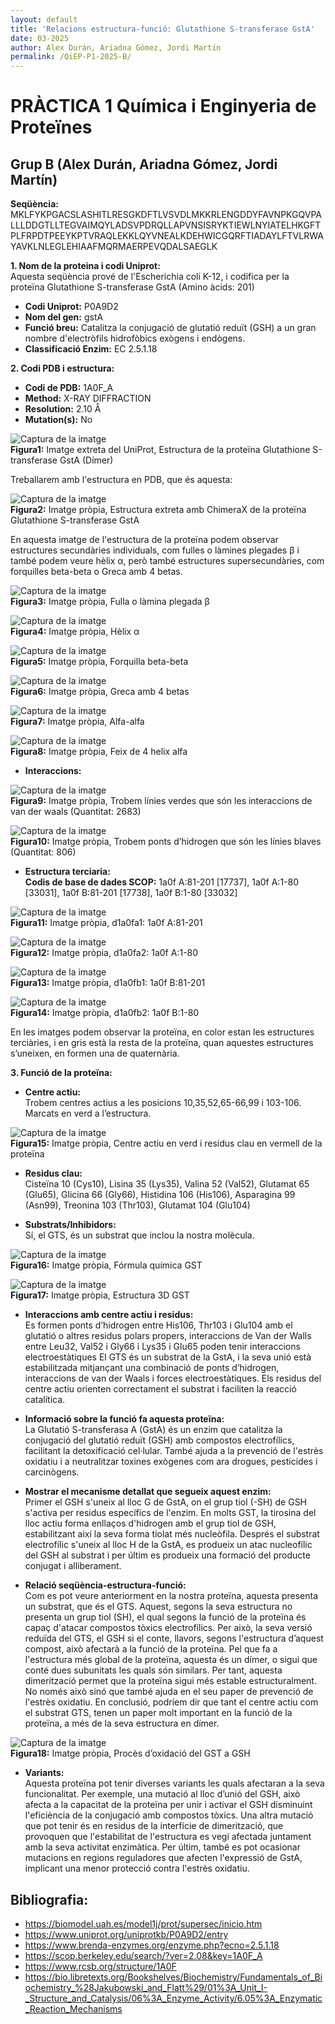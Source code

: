 ```yaml
---
layout: default
title: 'Relacions estructura-funció: Glutathione S-transferase GstA'
date: 03-2025
author: Alex Durán, Ariadna Gómez, Jordi Martín
permalink: /QiEP-P1-2025-B/
---
```


# PRÀCTICA 1 Química i Enginyeria de Proteïnes
## Grup B (Alex Durán, Ariadna Gómez, Jordi Martín)

**Seqüència:** 
MKLFYKPGACSLASHITLRESGKDFTLVSVDLMKKRLENGDDYFAVNPKGQVPALLLDDGTLLTEGVAIMQYLADSVPDRQLLAPVNSISRYKTIEWLNYIATELHKGFTPLFRPDTPEEYKPTVRAQLEKKLQYVNEALKDEHWICGQRFTIADAYLFTVLRWAYAVKLNLEGLEHIAAFMQRMAERPEVQDALSAEGLK

**1. Nom de la proteina i codi Uniprot:**                                                                         
Aquesta seqüència prové de l'Escherichia coli K-12, i codifica per la proteïna Glutathione S-transferase GstA (Amino àcids: 201)

- **Codi Uniprot:** P0A9D2
- **Nom del gen:** gstA
- **Funció breu:** Catalitza la conjugació de glutatió reduït (GSH) a un gran nombre d'electròfils hidrofòbics exògens i endògens.
- **Classificació Enzim:** EC 2.5.1.18
  
**2. Codi PDB i estructura:**
- **Codi de PDB:** 1A0F_A
- **Method:** X-RAY DIFFRACTION
- **Resolution:** 2.10 Å
- **Mutation(s):** No

![Captura de la imatge](Fotos/Imatge1.png)                                                                 
**Figura1:** Imatge extreta del UniProt, Estructura de la proteïna Glutathione S-transferase GstA (Dímer)

Treballarem amb l'estructura en PDB, que és aquesta:

![Captura de la imatge](Fotos/Imatge2.png)                                                        
**Figura2:** Imatge pròpia, Estructura extreta amb ChimeraX de la proteïna Glutathione S-transferase GstA

En aquesta imatge de l'estructura de la proteïna podem observar estructures secundàries individuals, com fulles o làmines plegades β i també podem veure hèlix α, però també estructures supersecundàries, com forquilles beta-beta o Greca amb 4 betas.

![Captura de la imatge](Fotos/Imatge3.png)                                                        
**Figura3:** Imatge pròpia, Fulla o làmina plegada β 

![Captura de la imatge](Fotos/Imatge4.png)                                                        
**Figura4:** Imatge pròpia, Hèlix α

![Captura de la imatge](Fotos/Imatge5.png)                                                        
**Figura5:** Imatge pròpia, Forquilla beta-beta

![Captura de la imatge](Fotos/Imatge6.png)                                                        
**Figura6:** Imatge pròpia, Greca amb 4 betas

![Captura de la imatge](Fotos/Imatge7.png)                                                        
**Figura7:** Imatge pròpia, Alfa-alfa

![Captura de la imatge](Fotos/Imatge8.png)                                                        
**Figura8:** Imatge pròpia, Feix de 4 helix alfa

- **Interaccions:**

![Captura de la imatge](Fotos/Imatge9.png)                                                        
**Figura9:** Imatge pròpia, Trobem línies verdes que són les interaccions de van der waals (Quantitat: 2683) 

![Captura de la imatge](Fotos/Imatge10.png)                                                        
**Figura10:** Imatge pròpia, Trobem ponts d’hidrogen que són les línies blaves (Quantitat: 806)

- **Estructura terciaria:**                                                      
**Codis de base de dades SCOP:** 1a0f A:81-201 [17737], 1a0f A:1-80 [33031], 1a0f B:81-201 [17738], 1a0f B:1-80 [33032]

![Captura de la imatge](Fotos/Imatge11.png)                                                        
**Figura11:** Imatge pròpia, d1a0fa1: 1a0f A:81-201 

![Captura de la imatge](Fotos/Imatge12.png)                                                        
**Figura12:** Imatge pròpia, d1a0fa2: 1a0f A:1-80

![Captura de la imatge](Fotos/Imatge13.png)                                                        
**Figura13:** Imatge pròpia, d1a0fb1: 1a0f B:81-201

![Captura de la imatge](Fotos/Imatge14.png)                                                        
**Figura14:** Imatge pròpia, d1a0fb2: 1a0f B:1-80

En les imatges podem observar la proteïna, en color estan les estructures terciàries, i en gris està la resta de la proteïna, quan aquestes estructures s’uneixen, en formen una de quaternària.

**3. Funció de la proteïna:**
- **Centre actiu:**                                       
Trobem centres actius a les posicions 10,35,52,65-66,99 i 103-106. Marcats en verd a l’estructura. 

![Captura de la imatge](Fotos/Imatge15.png)                                                        
**Figura15:** Imatge pròpia, Centre actiu en verd i residus clau en vermell de la proteïna

- **Residus clau:**                                                                    
Cisteïna 10 (Cys10), Lisina 35 (Lys35), Valina 52 (Val52), Glutamat 65 (Glu65), Glicina 66 (Gly66), Histidina 106 (His106), Asparagina 99 (Asn99), Treonina 103 (Thr103), Glutamat 104 (Glu104)

- **Substrats/Inhibidors:**                                                              
Sí, el GTS, és un substrat que inclou la nostra molècula.

![Captura de la imatge](Fotos/Imatge16.png)                                                        
**Figura16:** Imatge pròpia, Fórmula química GST

![Captura de la imatge](Fotos/Imatge17.png)                                                        
**Figura17:** Imatge pròpia, Estructura 3D GST

- **Interaccions amb centre actiu i residus:**                                            
Es formen ponts d’hidrogen entre His106, Thr103 i Glu104 amb el glutatió o altres residus polars propers, interaccions de Van der Walls entre Leu32, Val52 i Gly66 i Lys35 i Glu65 poden tenir interaccions electroestàtiques
El GTS és un substrat de la GstA, i la seva unió està estabilitzada mitjançant una combinació de ponts d’hidrogen, interaccions de van der Waals i forces electroestàtiques. Els residus del centre actiu orienten correctament el substrat i faciliten la reacció catalítica.

- **Informació sobre la funció fa aquesta proteïna:**                                   
​La Glutatió S-transferasa A (GstA) és un enzim que catalitza la conjugació del glutatió reduït (GSH) amb compostos electrofílics, facilitant la detoxificació cel·lular.
També ajuda a la prevenció de l'estrès oxidatiu i a neutralitzar toxines exògenes com ara drogues, pesticides i carcinògens.


- **Mostrar el mecanisme detallat que segueix aquest enzim:**                                     
Primer el GSH s'uneix al lloc G de GstA, on el grup tiol (-SH) de GSH s'activa per residus específics de l'enzim. En molts GST, la tirosina del lloc actiu forma enllaços d'hidrogen amb el grup tiol de GSH, estabilitzant així la seva forma tiolat més nucleòfila.
Després el substrat electrofílic s'uneix al lloc H de la GstA, es produeix un atac nucleofílic del GSH al substrat i per últim es produeix una formació del producte conjugat i alliberament.

- **Relació seqüència-estructura-funció:**                                                    
Com es pot veure anteriorment en la nostra proteïna, aquesta presenta un substrat, que és el GTS. Aquest, segons la seva estructura no presenta un grup tiol (SH), el qual segons la funció de la proteïna és capaç d'atacar compostos tòxics electrofílics. Per això, la seva versió reduïda del GTS, el GSH si el conte, llavors, segons l'estructura d’aquest compost, això afectarà a la funció de la proteïna.
Pel que fa a l'estructura més global de la proteïna, aquesta és un dímer, o sigui que conté dues subunitats les quals són similars. Per tant, aquesta dimerització permet que la proteïna sigui més estable estructuralment. No només això sinó que també ajuda en el seu paper de prevenció de l'estrès oxidatiu. En conclusió, podríem dir que tant el centre actiu com el substrat GTS, tenen un paper molt important en la funció de la proteïna, a més de la seva estructura en dímer. 

![Captura de la imatge](Fotos/Imatge18.png)                                                        
**Figura18:** Imatge pròpia, Procès d’oxidació del GST a GSH

- **Variants:**                                                                     
Aquesta proteïna pot tenir diverses variants les quals afectaran a la seva funcionalitat. Per exemple, una mutació al lloc d’unió del GSH, això afecta a la capacitat de la proteïna per unir i activar el GSH disminuint l'eficiència de la conjugació amb compostos tòxics. Una altra mutació que pot tenir és en residus de la interfície de dimerització, que provoquen que l'estabilitat de l'estructura es vegi afectada juntament amb la seva activitat enzimàtica. Per últim, també es pot ocasionar mutacions en regions reguladores que afecten l'expressió de GstA, implicant una menor protecció contra l'estrès oxidatiu. 

## Bibliografia:

- https://biomodel.uah.es/model1j/prot/supersec/inicio.htm
- https://www.uniprot.org/uniprotkb/P0A9D2/entry
- https://www.brenda-enzymes.org/enzyme.php?ecno=2.5.1.18
- https://scop.berkeley.edu/search/?ver=2.08&key=1A0F_A
- https://www.rcsb.org/structure/1A0F 
- https://bio.libretexts.org/Bookshelves/Biochemistry/Fundamentals_of_Biochemistry_%28Jakubowski_and_Flatt%29/01%3A_Unit_I-_Structure_and_Catalysis/06%3A_Enzyme_Activity/6.05%3A_Enzymatic_Reaction_Mechanisms 


